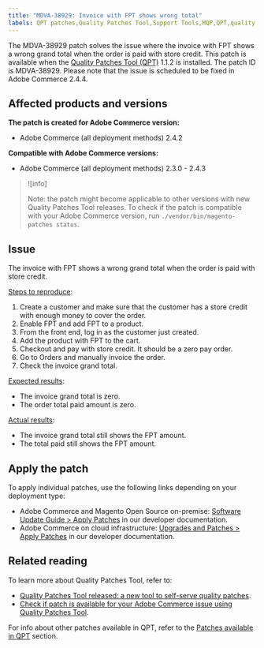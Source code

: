 ```yaml
---
title: "MDVA-38929: Invoice with FPT shows wrong total"
labels: QPT patches,Quality Patches Tool,Support Tools,MQP,QPT,quality patches,Magento,Adobe Commerce,on-premise,cloud infrastructure,QPT 1.1.2,invoice,grand total,store credit,2.3.0,2.3.1,2.3.2,2.3.3,2.3.2-p2,2.3.4,2.3.3-p1,2.3.5,2.3.4-p2,2.3.5-p1,2.3.5-p2,2.3.6,2.3.6-p1,2.3.7,2.4.0,2.4.0-p1,2.4.1,2.4.1-p1,2.4.2,2.4.2-p1,2.4.2-p2,2.4.3
---
```


The MDVA-38929 patch solves the issue where the invoice with FPT shows a wrong grand total when the order is paid with store credit. This patch is available when the [Quality Patches Tool (QPT)](https://support.magento.com/hc/en-us/articles/360047139492) 1.1.2 is installed. The patch ID is MDVA-38929. Please note that the issue is scheduled to be fixed in Adobe Commerce 2.4.4.

## Affected products and versions

**The patch is created for Adobe Commerce version:**

* Adobe Commerce (all deployment methods) 2.4.2

**Compatible with Adobe Commerce versions:**

* Adobe Commerce (all deployment methods) 2.3.0 - 2.4.3

>![info]
>
>Note: the patch might become applicable to other versions with new Quality Patches Tool releases. To check if the patch is compatible with your Adobe Commerce version, run `./vendor/bin/magento-patches status`.

## Issue

The invoice with FPT shows a wrong grand total when the order is paid with store credit.

<ins>Steps to reproduce</ins>:

1. Create a customer and make sure that the customer has a store credit with enough money to cover the order.
1. Enable FPT and add FPT to a product.
1. From the front end, log in as the customer just created.
1. Add the product with FPT to the cart.
1. Checkout and pay with store credit. It should be a zero pay order.
1. Go to Orders and manually invoice the order.
1. Check the invoice grand total.

<ins>Expected results</ins>:

* The invoice grand total is zero.
* The order total paid amount is zero.

<ins>Actual results</ins>:

* The invoice grand total still shows the FPT amount.
* The total paid still shows the FPT amount.

## Apply the patch

To apply individual patches, use the following links depending on your deployment type:

* Adobe Commerce and Magento Open Source on-premise: [Software Update Guide > Apply Patches](https://devdocs.magento.com/guides/v2.4/comp-mgr/patching/mqp.html) in our developer documentation.
* Adobe Commerce on cloud infrastructure: [Upgrades and Patches > Apply Patches](https://devdocs.magento.com/cloud/project/project-patch.html) in our developer documentation.

## Related reading

To learn more about Quality Patches Tool, refer to:

* [Quality Patches Tool released: a new tool to self-serve quality patches](https://support.magento.com/hc/en-us/articles/360047139492).
* [Check if patch is available for your Adobe Commerce issue using Quality Patches Tool](https://support.magento.com/hc/en-us/articles/360047125252).

For info about other patches available in QPT, refer to the [Patches available in QPT](https://support.magento.com/hc/en-us/sections/360010506631-Patches-available-in-MQP-tool-) section.
